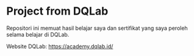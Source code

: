 # Project from DQLab

Repositori ini memuat hasil belajar saya dan sertifikat yang saya peroleh selama belajar di DQLab.

Website DQLab: https://academy.dqlab.id/
